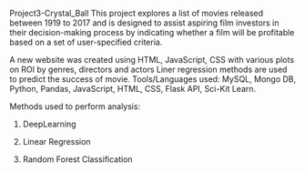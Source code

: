 Project3-Crystal_Ball
This project explores a list of movies released between 1919 to 2017 and is designed to assist aspiring film investors in their decision-making process by indicating whether a film will be profitable based on a set of user-specified criteria.

A new website was created using HTML, JavaScript, CSS with various plots on ROI by genres, directors and actors
Liner regression methods are used to predict the success of movie.
Tools/Languages used: MySQL, Mongo DB, Python, Pandas, JavaScript, HTML, CSS, Flask API, Sci-Kit Learn.
 
 Methods used to perform analysis:

 1) DeepLearning
 
 2) Linear Regression
 
 3) Random Forest Classification






